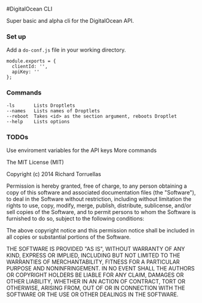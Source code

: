 #DigitalOcean CLI

Super basic and alpha cli for the DigitalOcean API. 

### Set up

Add a `do-conf.js` file in your working directory.

```
module.exports = {
  clientId: '',
  apiKey: ''
};
```

### Commands

```
-ls       Lists Droptlets
--names   Lists names of Droptlets
--reboot  Takes <id> as the section argument, reboots Droptlet
--help    Lists options
```

### TODOs

Use enviroment variables for the API keys
More commands

The MIT License (MIT)

Copyright (c) 2014 Richard Torruellas 

Permission is hereby granted, free of charge, to any person obtaining a copy
of this software and associated documentation files (the "Software"), to deal
in the Software without restriction, including without limitation the rights
to use, copy, modify, merge, publish, distribute, sublicense, and/or sell
copies of the Software, and to permit persons to whom the Software is
furnished to do so, subject to the following conditions:

The above copyright notice and this permission notice shall be included in
all copies or substantial portions of the Software.

THE SOFTWARE IS PROVIDED "AS IS", WITHOUT WARRANTY OF ANY KIND, EXPRESS OR
IMPLIED, INCLUDING BUT NOT LIMITED TO THE WARRANTIES OF MERCHANTABILITY,
FITNESS FOR A PARTICULAR PURPOSE AND NONINFRINGEMENT. IN NO EVENT SHALL THE
AUTHORS OR COPYRIGHT HOLDERS BE LIABLE FOR ANY CLAIM, DAMAGES OR OTHER
LIABILITY, WHETHER IN AN ACTION OF CONTRACT, TORT OR OTHERWISE, ARISING FROM,
OUT OF OR IN CONNECTION WITH THE SOFTWARE OR THE USE OR OTHER DEALINGS IN
THE SOFTWARE.